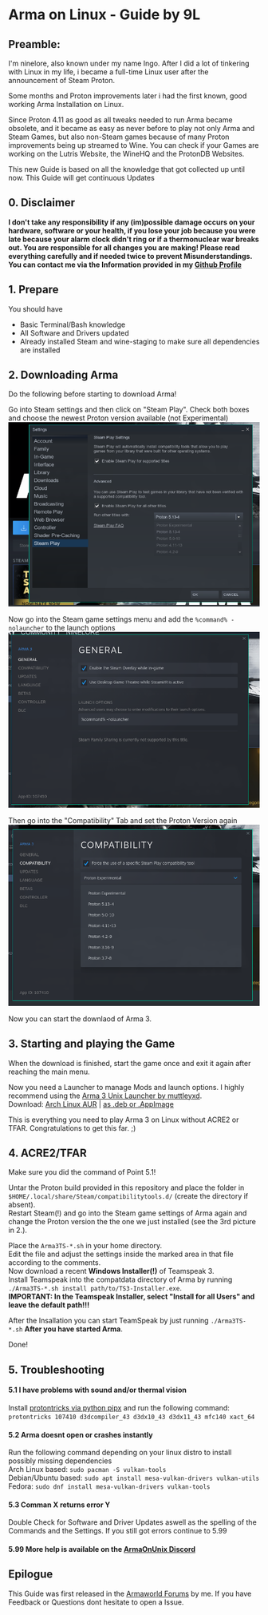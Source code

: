 # Arma on Linux - Guide by 9L



## Preamble:

I'm ninelore, also known under my name Ingo. After I did a lot of tinkering with Linux in my life, i became a full-time Linux user after the announcement of Steam Proton.

Some months and Proton improvements later i had the first known, good working Arma Installation on Linux.

Since Proton 4.11 as good as all tweaks needed to run Arma became obsolete, and it became as easy as never before to play not only Arma and Steam Games, but also non-Steam games because of many Proton improvements being up streamed     to Wine. You can check if your Games are working on the Lutris Website, the WineHQ and the ProtonDB Websites.

This new Guide is based on all the knowledge that got collected up until now. This Guide will get continuous Updates

## 0. Disclaimer

**I don't take any responsibility if any (im)possible damage occurs on your hardware, software or your health, if you lose your job because you were late because your alarm clock didn't ring or if a thermonuclear war breaks out. You     are responsible for all changes you are making! Please read everything carefully and if needed twice to prevent Misunderstandings. You can contact me via the Information provided in my [Github Profile](https://github.com/ninelore)**

## 1. Prepare

You should have
- Basic Terminal/Bash knowledge
- All Software and Drivers updated
- Already installed Steam and wine-staging to make sure all dependencies are installed

## 2. Downloading Arma

Do the following before starting to download Arma!

Go into Steam settings and then click on "Steam Play". Check both boxes and choose the newest Proton version available (not Experimental)
![Steam Play Settings](guide-images/steamplaysettings.png)

Now go into the Steam game settings menu and add the `%command% -nolauncher` to the launch options
![Arma Launch Options in Steam](guide-images/armalaunchoptions.png)

Then go into the "Compatibility" Tab and set the Proton Version again
![Arma Proton version](guide-images/armaprotonversion.png)

Now you can start the downlaod of Arma 3.  

## 3. Starting and playing the Game

When the download is finished, start the game once and exit it again after reaching the main menu.

Now you need a Launcher to manage Mods and launch options. I highly recommend using the [Arma 3 Unix Launcher by muttleyxd](https://github.com/muttleyxd/arma3-unix-launcher).  
Download: [Arch Linux AUR](https://aur.archlinux.org/packages/arma3-unix-launcher-bin) | [as .deb or .AppImage](https://github.com/muttleyxd/arma3-unix-launcher/releases/latest)

This is everything you need to play Arma 3 on Linux without ACRE2 or TFAR. Congratulations to get this far. ;)

## 4. ACRE2/TFAR

Make sure you did the command of Point 5.1!

Untar the Proton build provided in this repository and place the folder in `$HOME/.local/share/Steam/compatibilitytools.d/` (create the directory if absent).  
Restart Steam(!) and go into the Steam game settings of Arma again and change the Proton version the the one we just installed (see the 3rd picture in 2.).

Place the `Arma3TS-*.sh` in your home directory.  
Edit the file and adjust the settings inside the marked area in that file according to the comments.  
Now download a recent **Windows Installer(!)** of Teamspeak 3.  
Install Teamspeak into the compatdata directory of Arma by running `./Arma3TS-*.sh install path/to/TS3-Installer.exe`.  
**IMPORTANT: In the Teamspeak Installer, select "Install for all Users" and leave the default path!!!**

After the Insallation you can start TeamSpeak by just running `./Arma3TS-*.sh` **After you have started Arma**.

Done!

## 5. Troubleshooting

#### 5.1 I have problems with sound and/or thermal vision  
Install [protontricks via python pipx](https://github.com/Matoking/protontricks#pipx-recommended) and run the following command:  
`protontricks 107410 d3dcompiler_43 d3dx10_43 d3dx11_43 mfc140 xact_64`

#### 5.2 Arma doesnt open or crashes instantly
Run the following command depending on your linux distro to install possibly missing dependencies  
Arch Linux based: `sudo pacman -S vulkan-tools`  
Debian/Ubuntu based: `sudo apt install mesa-vulkan-drivers vulkan-utils`  
Fedora: `sudo dnf install mesa-vulkan-drivers vulkan-tools`

#### 5.3 Comman X returns error Y
Double Check for Software and Driver Updates aswell as the spelling of the Commands and the Settings. If you still got errors continue to 5.99

#### 5.99 More help is available on the [ArmaOnUnix Discord](https://discord.gg/p28Ra36)

## Epilogue

This Guide was first released in the [Armaworld Forums](https://armaworld.de/forum/thread/4992-ger-eng-arma-on-linux-ninelore-s-guide-acre-tfar-working/?postID=39909#post39909) by me. If you have Feedback or Questions dont hesitate to open a Issue.
